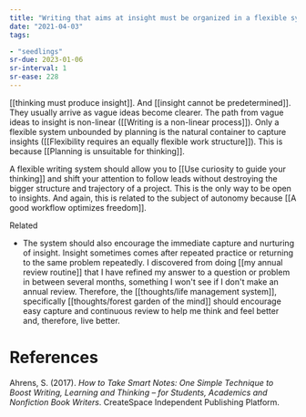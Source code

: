 ```yaml
---
title: "Writing that aims at insight must be organized in a flexible system"
date: "2021-04-03"
tags:

- "seedlings"
sr-due: 2023-01-06
sr-interval: 1
sr-ease: 228
---
```


[[thinking must produce insight]]. And [[insight cannot be predetermined]]. They usually arrive as vague ideas become clearer. The path from vague ideas to insight is non-linear ([[Writing is a non-linear process]]). Only a flexible system unbounded by planning is the natural container to capture insights ([[Flexibility requires an equally flexible work structure]]). This is because [[Planning is unsuitable for thinking]].

A flexible writing system should allow you to [[Use curiosity to guide your thinking]] and shift your attention to follow leads without destroying the bigger structure and trajectory of a project. This is the only way to be open to insights. And again, this is related to the subject of autonomy because [[A good workflow optimizes freedom]].

Related
- The system should also encourage the immediate capture and nurturing of insight. Insight sometimes comes after repeated practice or returning to the same problem repeatedly. I discovered from doing [[my annual review routine]] that I have refined my answer to a question or problem in between several months, something I won't see if I don't make an annual review. Therefore, the [[thoughts/life management system]], specifically [[thoughts/forest garden of the mind]] should encourage easy capture and continuous review to help me think and feel better and, therefore, live better.

# References

Ahrens, S. (2017). *How to Take Smart Notes: One Simple Technique to Boost Writing, Learning and Thinking – for Students, Academics and Nonfiction Book Writers*. CreateSpace Independent Publishing Platform.

